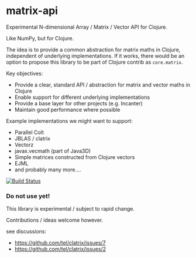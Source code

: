 matrix-api
==========

Experimental N-dimensional Array / Matrix / Vector API for Clojure.

Like NumPy, but for Clojure.

The idea is to provide a common abstraction for matrix maths in Clojure, 
independent of underlying implementations. If it works, there would be an option to 
propose this library to be part of Clojure contrib as `core.matrix`.

Key objectives:

 - Provide a clear, standard API / abstraction for matrix and vector maths in Clojure
 - Enable support for different underlying implementations
 - Provide a base layer for other projects (e.g. Incanter)
 - Maintain good performance where possible

Example implementations we might want to support:

 - Parallel Colt
 - JBLAS / clatrix
 - Vectorz
 - javax.vecmath (part of Java3D)
 - Simple matrices constructed from Clojure vectors
 - EJML
 - and probably many more....
 
 [![Build Status](https://travis-ci.org/mikera/matrix-api.png?branch=master)](https://travis-ci.org/mikera/matrix-api)

### Do not use yet!

This library is experimental / subject to rapid change.

Contributions / ideas welcome however.

see discussions:
 - https://github.com/tel/clatrix/issues/7
 - https://github.com/tel/clatrix/issues/2
 
